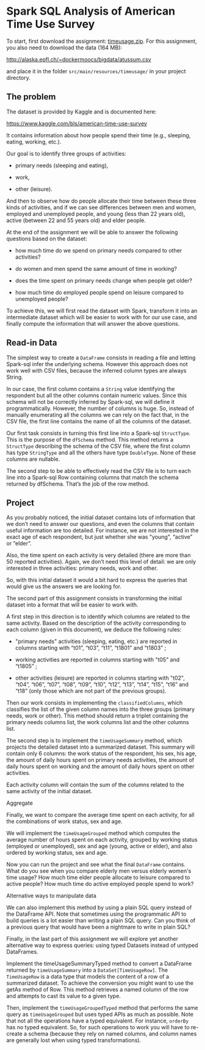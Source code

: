 # Spark SQL Analysis of American Time Use Survey

To start, first download the assignment: [timeusage.zip](http://alaska.epfl.ch/~dockermoocs/bigdata/timeusage.zip). For this assignment, you also need to download the data (164 MB):

http://alaska.epfl.ch/~dockermoocs/bigdata/atussum.csv

and place it in the folder `src/main/resources/timeusage/` in your project directory.

## The problem

The dataset is provided by Kaggle and is documented here:

https://www.kaggle.com/bls/american-time-use-survey

It contains information about how people spend their time (e.g., sleeping, eating, working, etc.).

Our goal is to identify three groups of activities:

* primary needs (sleeping and eating),

* work,

* other (leisure).

And then to observe how do people allocate their time between these three kinds of activities, and if we can see differences between men and women, employed and unemployed people, and young (less than 22 years old), active (between 22 and 55 years old) and elder people.

At the end of the assignment we will be able to answer the following questions based on the dataset:

* how much time do we spend on primary needs compared to other activities?

* do women and men spend the same amount of time in working?

* does the time spent on primary needs change when people get older?

* how much time do employed people spend on leisure compared to unemployed people?

To achieve this, we will first read the dataset with Spark, transform it into an intermediate dataset which will be easier to work with for our use case, and finally compute the information that will answer the above questions.

## Read-in Data

The simplest way to create a `DataFrame` consists in reading a file and letting Spark-sql infer the underlying schema. However this approach does not work well with CSV files, because the inferred column types are always String.

In our case, the first column contains a `String` value identifying the respondent but all the other columns contain numeric values. Since this schema will not be correctly inferred by Spark-sql, we will define it programmatically. However, the number of columns is huge. So, instead of manually enumerating all the columns we can rely on the fact that, in the CSV file, the first line contains the name of all the columns of the dataset.

Our first task consists in turning this first line into a Spark-sql `StructType`. This is the purpose of the `dfSchema` method. This method returns a `StructType` describing the schema of the CSV file, where the first column has type `StringType` and all the others have type `DoubleType`. None of these columns are nullable.

The second step to be able to effectively read the CSV file is to turn each line into a Spark-sql Row containing columns that match the schema returned by dfSchema. That’s the job of the row method.

## Project

As you probably noticed, the initial dataset contains lots of information that we don’t need to answer our questions, and even the columns that contain useful information are too detailed. For instance, we are not interested in the exact age of each respondent, but just whether she was "young", “active” or “elder”.

Also, the time spent on each activity is very detailed (there are more than 50 reported activities). Again, we don’t need this level of detail: we are only interested in three activities: primary needs, work and other.

So, with this initial dataset it would a bit hard to express the queries that would give us the answers we are looking for.

The second part of this assignment consists in transforming the initial dataset into a format that will be easier to work with.

A first step in this direction is to identify which columns are related to the same activity. Based on the description of the activity corresponding to each column (given in this document), we deduce the following rules:

* "primary needs" activities (sleeping, eating, etc.) are reported in columns starting with “t01”, “t03”, “t11”, “t1801” and “t1803” ;

* working activities are reported in columns starting with "t05" and “t1805” ;

* other activities (leisure) are reported in columns starting with "t02", “t04”, “t06”, “t07”, “t08”, “t09”, “t10”, “t12”, “t13”, “t14”, “t15”, “t16” and “t18” (only those which are not part of the previous groups).

Then our work consists in implementing the `classifiedColumns`, which classifies the list of the given column names into the three groups (primary needs, work or other). This method should return a triplet containing the primary needs columns list, the work columns list and the other columns list.

The second step is to implement the `timeUsageSummary` method, which projects the detailed dataset into a summarized dataset. This summary will contain only 6 columns: the work status of the respondent, his sex, his age, the amount of daily hours spent on primary needs activities, the amount of daily hours spent on working and the amount of daily hours spent on other activities.

Each activity column will contain the sum of the columns related to the same activity of the initial dataset.

Aggregate

Finally, we want to compare the average time spent on each activity, for all the combinations of work status, sex and age.

We will implement the `timeUsageGrouped` method which computes the average number of hours spent on each activity, grouped by working status (employed or unemployed), sex and age (young, active or elder), and also ordered by working status, sex and age.

Now you can run the project and see what the final `DataFrame` contains. What do you see when you compare elderly men versus elderly women's time usage? How much time elder people allocate to leisure compared to active people? How much time do active employed people spend to work?

Alternative ways to manipulate data

We can also implement this method by using a plain SQL query instead of the DataFrame API. Note that sometimes using the programmatic API to build queries is a lot easier than writing a plain SQL query. Can you think of a previous query that would have been a nightmare to write in plain SQL?

Finally, in the last part of this assignment we will explore yet another alternative way to express queries: using typed Datasets instead of untyped DataFrames.

Implement the timeUsageSummaryTyped method to convert a DataFrame returned by `timeUsageSummary` into a `DataSet[TimeUsageRow]`. The `TimeUsageRow` is a data type that models the content of a row of a summarized dataset. To achieve the conversion you might want to use the getAs method of Row. This method retrieves a named column of the row and attempts to cast its value to a given type.

Then, implement the `timeUsageGroupedTyped` method that performs the same query as `timeUsageGrouped` but uses typed APIs as much as possible. Note that not all the operations have a typed equivalent. For instance, `orderBy` has no typed equivalent. So, for such operations to work you will have to re-create a schema (because they rely on named columns, and column names are generally lost when using typed transformations).

